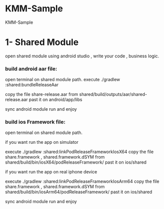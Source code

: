 # KMM-Sample
KMM-Sample


# 1- Shared Module 

open shared module using android studio , write your code , business logic.

### build android aar file: 

open terminal on shared module path.
execute ./gradlew :shared:bundleReleaseAar

copy the file share-release.aar from shared/build/outputs/aar/shared-release.aar
past it on android/app/libs

sync android module 
run and enjoy 




### build ios Framework  file: 

open terminal on shared module path.

if you want run the app on simulator 


execute ./gradlew :shared:linkPodReleaseFrameworkIosX64
copy the file share.framework , shared.framework.dSYM from shared/build/bin/iosX64/podReleaseFramework/
past it on ios/shared


if you want run the app on real iphone device 


execute ./gradlew :shared:linkPodReleaseFrameworkIosArm64
copy the file share.framework , shared.framework.dSYM from shared/build/bin/iosArm64/podReleaseFramework/
past it on ios/shared

sync android module 
run and enjoy 


